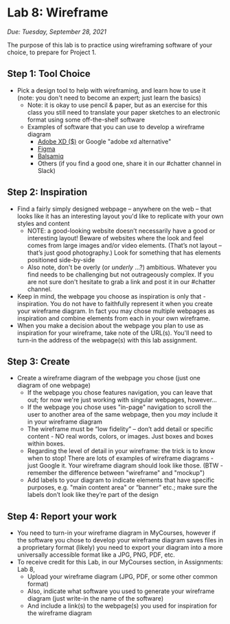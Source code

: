 # Lab 8: Wireframe
*Due: Tuesday, September 28, 2021*

The purpose of this lab is to practice using wireframing software of your choice, to prepare for Project 1.  

## Step 1: Tool Choice

- Pick a design tool to help with wireframing, and learn how to use it (note: you don't need to become an expert; just learn the basics)
  - Note: it is okay to use pencil & paper, but as an exercise for this class you still need to translate your paper sketches to an electronic format using some off-the-shelf software
  - Examples of software that you can use to develop a wireframe diagram
    - [Adobe XD ($)](https://www.adobe.com/products/xd.html) or Google "adobe xd alternative"
    - [Figma](https://www.figma.com/)
    - [Balsamiq](https://balsamiq.com/)
    - Others (if you find a good one, share it in our #chatter channel in Slack)

## Step 2: Inspiration

- Find a fairly simply designed webpage – anywhere on the web – that looks like it has an interesting layout you'd like to replicate with your own styles and content
  - NOTE: a good-looking website doesn’t necessarily have a good or interesting layout! Beware of websites where the look and feel comes from large images and/or video elements. (That’s not layout – that’s just good photography.) Look for something that has elements positioned side-by-side
  - Also note, don't be overly (or *underly* ...?) ambitious.  Whatever you find needs to be challenging but not outrageously complex.  If you are not sure don't hesitate to grab a link and post it in our #chatter channel.
- Keep in mind, the webpage you choose as inspiration is only that - inspiration.  You do not have to faithfully represent it when you create your wireframe diagram.  In fact you may chose multiple webpages as inspiration and combine elements from each in your own wireframe.
- When you make a decision about the webpage you plan to use as inspiration for your wireframe, take note of the URL(s).  You'll need to turn-in the address of the webpage(s) with this lab assignment.

## Step 3: Create

- Create a wireframe diagram of the webpage you chose (just one diagram of one webpage)
  - If the webpage you chose features navigation, you can leave that out; for now we're just working with singular webpages, however...
  - If the webpage you chose uses "in-page" navigation to scroll the user to another area of the same webpage, then you *may* include it in your wireframe diagram
  - The wireframe must be “low fidelity” – don’t add detail or specific content - NO real words, colors, or images. Just boxes and boxes within boxes. 
  - Regarding the level of detail in your wireframe: the trick is to know when to stop! There are lots of examples of wireframe diagrams - just Google it.  Your wireframe diagram should look like those.  (BTW - remember the difference between "wireframe" and "mockup")
  - Add labels to your diagram to indicate elements that have specific purposes, e.g. "main content area" or “banner” etc.; make sure the labels don’t look like they’re part of the design

## Step 4: Report your work

- You need to turn-in your wireframe diagram in MyCourses, however if the software you chose to develop your wireframe diagram saves files in a proprietary format (likely) you need to export your diagram into a more universally accessible format like a JPG, PNG, PDF, etc.
- To receive credit for this Lab, in our MyCourses section, in Assignments: Lab 8, 
  - Upload your wireframe diagram (JPG, PDF, or some other common format)
  - Also, indicate what software you used to generate your wireframe diagram (just write-in the name of the software)
  - And include a link(s) to the webpage(s) you used for inspiration for the wireframe diagram

